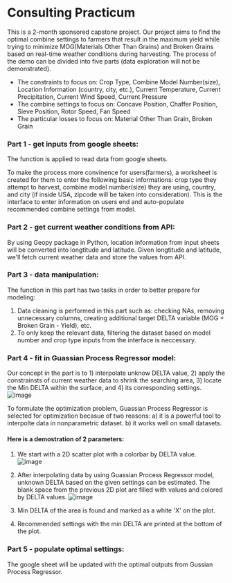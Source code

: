 # Consulting Practicum

This is a 2-month sponsored capstone project. Our project aims to find the optimal combine settings to farmers that result in the maximum yield while trying to minimize MOG(Materials Other Than Grains) and Broken Grains based on real-time weather conditions during harvesting. The process of the demo can be divided into five parts (data exploration will not be demonstrated).

- The constraints to focus on: Crop Type, Combine Model Number(size), Location Information (country, city, etc.), Current Temperature, Current Precipitation, Current Wind Speed, Current Pressure
- The combine settings to focus on:  Concave Position, Chaffer Position, Sieve Position, Rotor Speed, Fan Speed
- The particular losses to focus on: Material Other Than Grain, Broken Grain

### Part 1 - get inputs from google sheets:

The function is applied to read data from google sheets. 

To make the process more convinence for users(farmers), a worksheet is created for them to enter the following basic informations: crop type they attempt to  harvest, combine model number(size) they are using, country, and city (if inside USA, zipcode will be taken into consideration). This is the interface to enter information on users end and auto-populate recommended combine settings from model. 

### Part 2 - get current weather conditions from API:

By using Geopy package in Python, location information from input sheets will be converted into longtitude and latitude. Given longtitude and latitude, we'll fetch current weather data and store the values from API. 

### Part 3 - data manipulation:

The function in this part has two tasks in order to better prepare for modeling:
1. Data cleaning is performed in this part such as: checking NAs, removing unnecessary columns, creating additional target DELTA variable (MOG + Broken Grain - Yield), etc.
2. To only keep the relevant data, filtering the dataset based on model number and crop type inputs from the interface is neccessary. 

### Part 4 - fit in Guassian Process Regressor model:

Our concept in the part is to 1) interpolate unknow DELTA value, 2) apply the constrainsts of current weather data to shrink the searching area, 3) locate the Min DELTA within the surface, and 4) its corresponding settings.
![image](https://github.com/ruijing-xiong/consulting_practicum/assets/129993213/13cd2771-425d-419f-a1fe-f4c604aeb4c5)

To formulate the optimization problem, Guassian Process Regressor is selected for optimization becasue of two reasons:
a) it is a powerful tool to interpolte data in nonparametric dataset.
b) it works well on small datasets. 

  #### Here is a demostration of 2 parameters:
1. We start with a 2D scatter plot with a colorbar by DELTA value.  
![image](https://github.com/ruijing-xiong/consulting_practicum/assets/129993213/629f56d0-48ba-4f3b-b32e-abf4b9d91048)

2. After interpolating data by using Guassian Process Regressor model, unknown DELTA based on the given settings can be estimated. The blank space from the previous 2D plot are filled with values and colored by DELTA values. 
![image](https://github.com/ruijing-xiong/consulting_practicum/assets/129993213/fb7ce5d5-1e83-4992-af6b-61f60e5da5e5)

3. Min DELTA of the area is found and marked as a white 'X' on the plot.
4. Recommended settings with the min DELTA are printed at the bottom of the plot. 

### Part 5 - populate optimal settings:

The google sheet will be updated with the optimal outputs from Gussian Process Regressor.  






